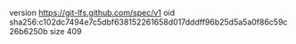 version https://git-lfs.github.com/spec/v1
oid sha256:c102dc7494e7c5dbf638152261658d017dddff96b25d5a5a0f86c59c26b6250b
size 409
